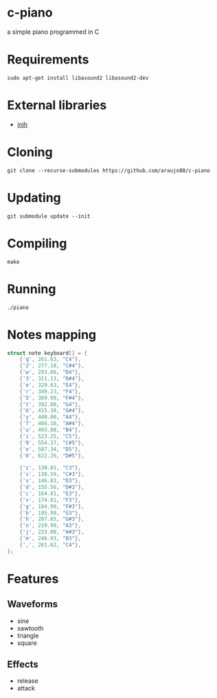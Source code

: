 # c-piano

a simple piano programmed in C

# Requirements

`sudo apt-get install libasound2 libasound2-dev`

# External libraries

- [inih](https://github.com/benhoyt/inih)

# Cloning

`git clone --recurse-submodules https://github.com/araujo88/c-piano`

# Updating

`git submodule update --init`

# Compiling

`make`

# Running

`./piano`

# Notes mapping

```c
struct note keyboard[] = {
    {'q', 261.63, "C4"},
    {'2', 277.18, "C#4"},
    {'w', 293.66, "D4"},
    {'3', 311.13, "D#4"},
    {'e', 329.63, "E4"},
    {'r', 349.23, "F4"},
    {'5', 369.99, "F#4"},
    {'t', 392.00, "G4"},
    {'6', 415.30, "G#4"},
    {'y', 440.00, "A4"},
    {'7', 466.16, "A#4"},
    {'u', 493.88, "B4"},
    {'i', 523.25, "C5"},
    {'9', 554.37, "C#5"},
    {'o', 587.34, "D5"},
    {'0', 622.26, "D#5"},

    {'z', 130.81, "C3"},
    {'s', 138.59, "C#3"},
    {'x', 146.83, "D3"},
    {'d', 155.56, "D#3"},
    {'c', 164.81, "E3"},
    {'v', 174.61, "F3"},
    {'g', 184.99, "F#3"},
    {'b', 195.99, "G3"},
    {'h', 207.65, "G#3"},
    {'n', 219.99, "A3"},
    {'j', 233.08, "A#3"},
    {'m', 246.93, "B3"},
    {',', 261.62, "C4"},
};
```

# Features

## Waveforms

- sine
- sawtooth
- triangle
- square

## Effects

- release
- attack
